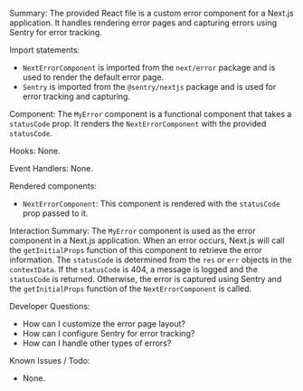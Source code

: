 Summary:
The provided React file is a custom error component for a Next.js application. It handles rendering error pages and capturing errors using Sentry for error tracking.

Import statements:
- `NextErrorComponent` is imported from the `next/error` package and is used to render the default error page.
- `Sentry` is imported from the `@sentry/nextjs` package and is used for error tracking and capturing.

Component:
The `MyError` component is a functional component that takes a `statusCode` prop. It renders the `NextErrorComponent` with the provided `statusCode`.

Hooks:
None.

Event Handlers:
None.

Rendered components:
- `NextErrorComponent`: This component is rendered with the `statusCode` prop passed to it.

Interaction Summary:
The `MyError` component is used as the error component in a Next.js application. When an error occurs, Next.js will call the `getInitialProps` function of this component to retrieve the error information. The `statusCode` is determined from the `res` or `err` objects in the `contextData`. If the `statusCode` is 404, a message is logged and the `statusCode` is returned. Otherwise, the error is captured using Sentry and the `getInitialProps` function of the `NextErrorComponent` is called.

Developer Questions:
- How can I customize the error page layout?
- How can I configure Sentry for error tracking?
- How can I handle other types of errors?

Known Issues / Todo:
- None.